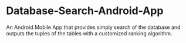 # Database-Search-Android-App
An Android Mobile App that provides simply search of the database and outputs the tuples of the tables with a customized ranking algorithm.
